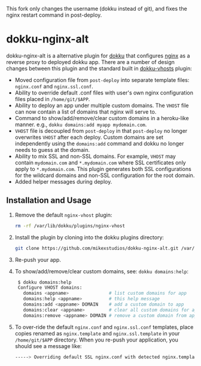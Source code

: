 This fork only changes the username (dokku instead of git), and fixes the nginx restart command in post-deploy.


dokku-nginx-alt
==============

dokku-nginx-alt is a alternative plugin for [dokku][1] that configures [nginx][2]
as a reverse proxy to deployed dokku app. There are a number of design changes
between this plugin and the standard built in [dokku-vhosts][3] plugin:

- Moved configuration file from `post-deploy` into separate template files:
  `nginx.conf` and `nginx.ssl.conf`.
- Ability to override default .conf files with user's own nginx configuration
  files placed in `/home/git/$APP`.
- Ability to deploy an app under multiple custom domains. The `VHOST` file can 
  now contain a list of domains that nginx will serve to.
- Command to show/add/remove/clear custom domains in a heroku-like manner. e.g., 
  `dokku domains:add myapp mydomain.com`. 
- `VHOST` file is decoupled from `post-deploy` in that `post-deploy` no longer
  overwrites `VHOST` after each deploy. Custom domains are set independently
  using the `domains:add` command and dokku no longer needs to guess at the 
  domain.
- Ability to mix SSL and non-SSL domains. For example, `VHOST` may contain
  `mydomain.com` and `*.mydomain.com` where SSL certificates only apply to
  `*.mydomain.com`. This plugin generates both SSL configurations for the
  wildcard domains and non-SSL configuration for the root domain.
- Added helper messages during deploy.

[1]: https://github.com/progrium/dokku
[2]: http://nginx.org
[3]: https://github.com/progrium/dokku/tree/master/plugins/nginx-vhosts

Installation and Usage
----------------------

1. Remove the default `nginx-vhost` plugin:
   ```sh
   rm -rf /var/lib/dokku/plugins/nginx-vhost
   ```
   
2. Install the plugin by cloning into the dokku plugins directory:
    ```sh
    git clone https://github.com/mikexstudios/dokku-nginx-alt.git /var/lib/dokku/plugins/dokku-nginx-alt
    ```
3. Re-push your app.
4. To show/add/remove/clear custom domains, see: `dokku domains:help`:

   ```sh
    $ dokku domains:help
    Configure VHOST domains:
      domains <appname>               # list custom domains for app
      domains:help <appname>          # this help message
      domains:add <appname> DOMAIN    # add a custom domain to app
      domains:clear <appname>         # clear all custom domains for app
      domains:remove <appname> DOMAIN # remove a custom domain from app
   ```
   
5. To over-ride the default `nginx.conf` and `nginx.ssl.conf` templates, place 
   copies renamed as `nginx.template` and `nginx.ssl.template` in your
   `/home/git/$APP` directory. When you re-push your application, you should see
   a message like:

   ```sh
   -----> Overriding default SSL nginx.conf with detected nginx.template...
   ```
